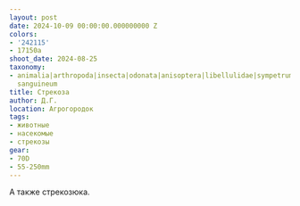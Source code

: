 ```yaml
---
layout: post
date: 2024-10-09 00:00:00.000000000 Z
colors:
- '242115'
- 17150a
shoot_date: 2024-08-25
taxonomy:
- animalia|arthropoda|insecta|odonata|anisoptera|libellulidae|sympetrum|sympetrum
  sanguineum
title: Стрекоза
author: Д.Г.
location: Агрогородок
tags:
- животные
- насекомые
- стрекозы
gear:
- 70D
- 55-250mm
---
```

А также стрекозюка.

